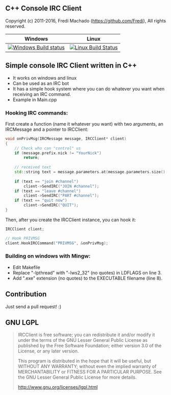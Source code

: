 ## C++ Console IRC Client
Copyright (c) 2011-2016, Fredi Machado (https://github.com/Fredi), All rights reserved.

Windows | Linux
:------------: | :------------:
[![Windows Build status](https://ci.appveyor.com/api/projects/status/pn55ra5fr2c1b6t7?svg=true)](https://ci.appveyor.com/project/Fredi/ircclient) | [![Linux Build Status](https://travis-ci.org/Fredi/IRCClient.svg?branch=master)](https://travis-ci.org/Fredi/IRCClient)

## Simple console IRC Client written in C++
- It works on windows and linux
- Can be used as an IRC bot
- It has a simple hook system where you can do whatever you want  when
  receiving an IRC command.
- Example in Main.cpp

### Hooking IRC commands:
First create a function (name it whatever you want) with two arguments, an IRCMessage and a pointer to IRCClient:

```cpp
void onPrivMsg(IRCMessage message, IRCClient* client)
{
    // Check who can "control" us
    if (message.prefix.nick != "YourNick")
        return;
    
    // received text
    std::string text = message.parameters.at(message.parameters.size() - 1);
    
    if (text == "join #channel")
        client->SendIRC("JOIN #channel");
    if (text == "leave #channel")
        client->SendIRC("PART #channel");
    if (text == "quit now")
        client->SendIRC("QUIT");
}
```

Then, after you create the IRCClient instance, you can hook it:

```cpp
IRCClient client;

// Hook PRIVMSG
client.HookIRCCommand("PRIVMSG", &onPrivMsg);
```

### Building on windows with Mingw:

- Edit Makefile
- Replace "-lpthread" with "-lws2_32" (no quotes) in LDFLAGS on line 3.
- Add ".exe" extension (no quotes) to the EXECUTABLE filename (line 8).

## Contribution
Just send a pull request! :)

## GNU LGPL
> IRCClient is free software; you can redistribute it and/or
> modify it under the terms of the GNU Lesser General Public
> License as published by the Free Software Foundation; either
> version 3.0 of the License, or any later version.
>
> This program is distributed in the hope that it will be useful,
> but WITHOUT ANY WARRANTY; without even the implied warranty of
> MERCHANTABILITY or FITNESS FOR A PARTICULAR PURPOSE.  See the GNU
> Lesser General Public License for more details.
>
> http://www.gnu.org/licenses/lgpl.html
